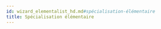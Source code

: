 ```yaml
---
id: wizard_elementalist_hd.md#spécialisation-élémentaire
title: Spécialisation élémentaire
---
```


